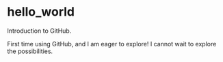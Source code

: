 # hello_world
Introduction to GitHub.


First time using GitHub, and I am eager to explore! I cannot wait to explore the possibilities.
